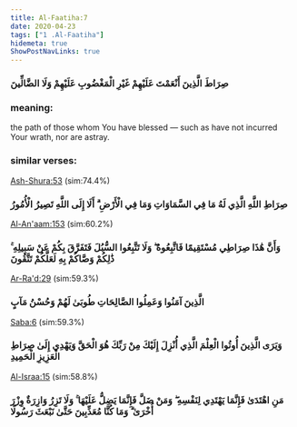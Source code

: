 ```yaml
---
title: Al-Faatiha:7
date: 2020-04-23
tags: ["1 .Al-Faatiha"]
hidemeta: true 
ShowPostNavLinks: true 
---
```

### صِرَاطَ الَّذِينَ أَنْعَمْتَ عَلَيْهِمْ غَيْرِ الْمَغْضُوبِ عَلَيْهِمْ وَلَا الضَّالِّينَ
### meaning: 
the path of those whom You have blessed — such as have not incurred Your wrath, nor are astray.
### similar verses: 

[Ash-Shura:53](/42/53) (sim:74.4%)

### صِرَاطِ اللَّهِ الَّذِي لَهُ مَا فِي السَّمَاوَاتِ وَمَا فِي الْأَرْضِ ۗ أَلَا إِلَى اللَّهِ تَصِيرُ الْأُمُورُ

[Al-An'aam:153](/6/153) (sim:60.2%)

### وَأَنَّ هَٰذَا صِرَاطِي مُسْتَقِيمًا فَاتَّبِعُوهُ ۖ وَلَا تَتَّبِعُوا السُّبُلَ فَتَفَرَّقَ بِكُمْ عَنْ سَبِيلِهِ ۚ ذَٰلِكُمْ وَصَّاكُمْ بِهِ لَعَلَّكُمْ تَتَّقُونَ

[Ar-Ra'd:29](/13/29) (sim:59.3%)

### الَّذِينَ آمَنُوا وَعَمِلُوا الصَّالِحَاتِ طُوبَىٰ لَهُمْ وَحُسْنُ مَآبٍ

[Saba:6](/34/6) (sim:59.3%)

### وَيَرَى الَّذِينَ أُوتُوا الْعِلْمَ الَّذِي أُنْزِلَ إِلَيْكَ مِنْ رَبِّكَ هُوَ الْحَقَّ وَيَهْدِي إِلَىٰ صِرَاطِ الْعَزِيزِ الْحَمِيدِ

[Al-Israa:15](/17/15) (sim:58.8%)

### مَنِ اهْتَدَىٰ فَإِنَّمَا يَهْتَدِي لِنَفْسِهِ ۖ وَمَنْ ضَلَّ فَإِنَّمَا يَضِلُّ عَلَيْهَا ۚ وَلَا تَزِرُ وَازِرَةٌ وِزْرَ أُخْرَىٰ ۗ وَمَا كُنَّا مُعَذِّبِينَ حَتَّىٰ نَبْعَثَ رَسُولًا
